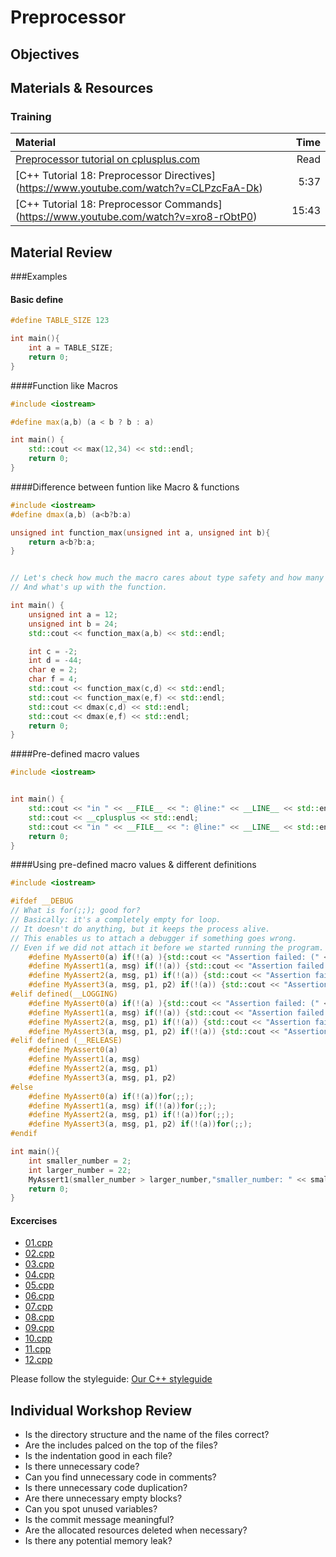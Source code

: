 # Preprocessor

## Objectives

## Materials & Resources
### Training
| Material | Time |
|:---------|-----:|
| [Preprocessor tutorial on cplusplus.com](http://www.cplusplus.com/doc/tutorial/preprocessor/)| Read |
| [C++ Tutorial 18: Preprocessor Directives] (https://www.youtube.com/watch?v=CLPzcFaA-Dk) | 5:37 |
| [C++ Tutorial 18: Preprocessor Commands] (https://www.youtube.com/watch?v=xro8-rObtP0)| 15:43|



## Material Review

###Examples
#### Basic define
```cpp
#define TABLE_SIZE 123

int main(){
	int a = TABLE_SIZE;
	return 0;
}
```

####Function like Macros
```cpp
#include <iostream>

#define max(a,b) (a < b ? b : a)

int main() {
	std::cout << max(12,34) << std::endl;
	return 0;
}
```

####Difference between funtion like Macro & functions
```cpp
#include <iostream>
#define dmax(a,b) (a<b?b:a)

unsigned int function_max(unsigned int a, unsigned int b){
	return a<b?b:a;
}


// Let's check how much the macro cares about type safety and how many times I have to define it. 
// And what's up with the function.

int main() {
	unsigned int a = 12;
	unsigned int b = 24;
	std::cout << function_max(a,b) << std::endl;

	int c = -2;
	int d = -44;
	char e = 2;
	char f = 4;
	std::cout << function_max(c,d) << std::endl;
	std::cout << function_max(e,f) << std::endl;
	std::cout << dmax(c,d) << std::endl;
	std::cout << dmax(e,f) << std::endl;
	return 0;
}
```

####Pre-defined macro values
```cpp
#include <iostream>


int main() {
	std::cout << "in " << __FILE__ << ": @line:" << __LINE__ << std::endl;
	std::cout << __cplusplus << std::endl;
	std::cout << "in " << __FILE__ << ": @line:" << __LINE__ << std::endl;
	return 0;
}
```

####Using pre-defined macro values & different definitions
```cpp
#include <iostream>

#ifdef __DEBUG
// What is for(;;); good for?
// Basically: it's a completely empty for loop.
// It doesn't do anything, but it keeps the process alive.
// This enables us to attach a debugger if something goes wrong.
// Even if we did not attach it before we started running the program.
	#define MyAssert0(a) if(!(a) ){std::cout << "Assertion failed: (" << #a << ") in:  " << __FILE__ << " at: " << __LINE__ << std::endl; for(;;);}
	#define MyAssert1(a, msg) if(!(a)) {std::cout << "Assertion failed: (" << #a <<") in: " << __FILE__ << "at: " << __LINE__ << " | " << msg << std::endl; for(;;);}
	#define MyAssert2(a, msg, p1) if(!(a)) {std::cout << "Assertion failed: (" << #a <<") in: " << __FILE__ << "at: " << __LINE__ << " | " << msg << ' ' << p1 << std::endl; for(;;);
	#define MyAssert3(a, msg, p1, p2) if(!(a)) {std::cout << "Assertion failed: (" << #a <<") in: " << __FILE__ << "at: " << __LINE__ << " | " << msg << ' ' << p1 << ' ' << p2 << std::endl; for(;;);}
#elif defined(__LOGGING)
	#define MyAssert0(a) if(!(a) ){std::cout << "Assertion failed: (" << #a << ") in:  " << __FILE__ << " at: " << __LINE__ << std::endl;}
	#define MyAssert1(a, msg) if(!(a)) {std::cout << "Assertion failed: ("<< #a << ") in: " << __FILE__ << "at: " << __LINE__ << " | " << msg << std::endl;}
	#define MyAssert2(a, msg, p1) if(!(a)) {std::cout << "Assertion failed: ("<< #a << ") in: " << __FILE__ << "at: " << __LINE__ << " | " << msg << ' ' << p1 << std::endl;}
	#define MyAssert3(a, msg, p1, p2) if(!(a)) {std::cout << "Assertion failed: ("<< #a << ") in: " << __FILE__ << "at: " << __LINE__ << " | " << msg << ' ' << p1 << ' ' << p2 << std::endl;}
#elif defined (__RELEASE)
	#define MyAssert0(a)
	#define MyAssert1(a, msg)
	#define MyAssert2(a, msg, p1)
	#define MyAssert3(a, msg, p1, p2)
#else
	#define MyAssert0(a) if(!(a))for(;;);
	#define MyAssert1(a, msg) if(!(a))for(;;);
	#define MyAssert2(a, msg, p1) if(!(a))for(;;);
	#define MyAssert3(a, msg, p1, p2) if(!(a))for(;;);
#endif

int main(){
	int smaller_number = 2;
	int larger_number = 22;
	MyAssert1(smaller_number > larger_number,"smaller_number: " << smaller_number << " larger_numer:" << larger_number);
	return 0;
}

```


#### Excercises
- [01.cpp](workshop/01.cpp)
- [02.cpp](workshop/02.cpp)
- [03.cpp](workshop/03.cpp)
- [04.cpp](workshop/04.cpp)
- [05.cpp](workshop/05.cpp)
- [06.cpp](workshop/06.cpp)
- [07.cpp](workshop/07.cpp)
- [08.cpp](workshop/08.cpp)
- [09.cpp](workshop/09.cpp)
- [10.cpp](workshop/10.cpp)
- [11.cpp](workshop/11.cpp)
- [12.cpp](workshop/12.cpp)





Please follow the styleguide: [Our C++ styleguide](../../styleguide/cpp.md)
## Individual Workshop Review

 - Is the directory structure and the name of the files correct?
 - Are the includes palced on the top of the files?
 - Is the indentation good in each file?
 - Is there unnecessary code?
 - Can you find unnecessary code in comments?
 - Is there unnecessary code duplication?
 - Are there unnecessary empty blocks?
 - Can you spot unused variables?
 - Is the commit message meaningful?
 - Are the allocated resources deleted when necessary?
 - Is there any potential memory leak?

